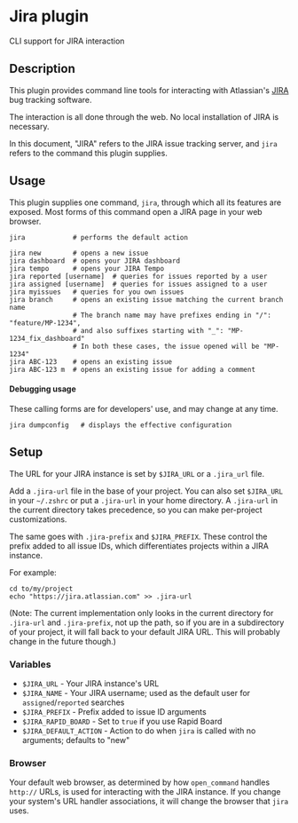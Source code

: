 # Jira plugin

CLI support for JIRA interaction

## Description

This plugin provides command line tools for interacting with Atlassian's
[JIRA](https://www.atlassian.com/software/jira) bug tracking software.

The interaction is all done through the web. No local installation of JIRA is
necessary.

In this document, "JIRA" refers to the JIRA issue tracking server, and `jira`
refers to the command this plugin supplies.

## Usage

This plugin supplies one command, `jira`, through which all its features are
exposed. Most forms of this command open a JIRA page in your web browser.

```
jira            # performs the default action

jira new        # opens a new issue
jira dashboard  # opens your JIRA dashboard
jira tempo      # opens your JIRA Tempo
jira reported [username]  # queries for issues reported by a user
jira assigned [username]  # queries for issues assigned to a user
jira myissues   # queries for you own issues
jira branch     # opens an existing issue matching the current branch name
                # The branch name may have prefixes ending in "/": "feature/MP-1234",
                # and also suffixes starting with "_": "MP-1234_fix_dashboard"
                # In both these cases, the issue opened will be "MP-1234"
jira ABC-123    # opens an existing issue
jira ABC-123 m  # opens an existing issue for adding a comment
```

#### Debugging usage

These calling forms are for developers' use, and may change at any time.

```
jira dumpconfig   # displays the effective configuration
```

## Setup

The URL for your JIRA instance is set by `$JIRA_URL` or a `.jira_url` file.

Add a `.jira-url` file in the base of your project. You can also set `$JIRA_URL`
in your `~/.zshrc` or put a `.jira-url` in your home directory. A `.jira-url` in
the current directory takes precedence, so you can make per-project
customizations.

The same goes with `.jira-prefix` and `$JIRA_PREFIX`. These control the prefix
added to all issue IDs, which differentiates projects within a JIRA instance.

For example:

```
cd to/my/project
echo "https://jira.atlassian.com" >> .jira-url
```

(Note: The current implementation only looks in the current directory for
`.jira-url` and `.jira-prefix`, not up the path, so if you are in a subdirectory
of your project, it will fall back to your default JIRA URL. This will probably
change in the future though.)

### Variables

-   `$JIRA_URL` - Your JIRA instance's URL
-   `$JIRA_NAME` - Your JIRA username; used as the default user for
    `assigned`/`reported` searches
-   `$JIRA_PREFIX` - Prefix added to issue ID arguments
-   `$JIRA_RAPID_BOARD` - Set to `true` if you use Rapid Board
-   `$JIRA_DEFAULT_ACTION` - Action to do when `jira` is called with no
    arguments; defaults to "new"

### Browser

Your default web browser, as determined by how `open_command` handles `http://`
URLs, is used for interacting with the JIRA instance. If you change your
system's URL handler associations, it will change the browser that `jira` uses.
